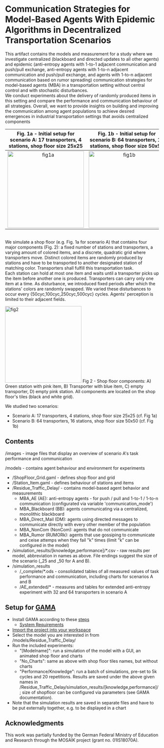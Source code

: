 # Communication Strategies for Model-Based Agents With Epidemic Algorithms in Decentralized Transportation Scenarios

This artifact contains the models and measurement for a study where we investigate centralized (blackboard and directed updates to all other agents) and epidemic (anti-entropy agents with 1-to-1 adjacent communication and push/pull exchange, anti-entropy agents with 1-to-n adjacent communication and push/pull exchange, and agents with 1-to-n adjacent communication based on rumor spreading) communication strategies for model-based agents (MBA) in a transportation setting without central control and with stochastic disturbances.  
We conduct experiments about the delivery of randomly produced items in this setting and compare the performance and communication behaviour of all strategies. 
Overall, we want to provide insights on building and improving the communication among agent populations to achieve desired emergences in industrial transportation settings that avoids centralized components

Fig. 1a - Initial setup for scenario A: 17 transporters, 4 stations, shop floor size 25x25 | Fig. 1b - Initial setup for scenario B: 64 transporters, 16 stations, shop floor size 50x50
:-------------------------:|:-------------------------:
<img src="https://github.com/se-schmid/KnowledgeEx/blob/main/images/setupA.png" alt="fig1a" width="250"/> | <img src="https://github.com/se-schmid/KnowledgeEx/blob/main/images/setupB.png" alt="fig1b" width="250"/>



<br>We simulate a shop floor (e.g. Fig. 1a for scenario A) that contains four major components (Fig. 2): a fixed number of stations and transporters, a varying amount of colored items, and a discrete, quadratic grid where transporters move. 
Distinct colored items are randomly produced by stations and have to be transported to another designated station of matching color. Transporters shall fulfill this transportation task.  
Each station can hold at most one item and waits until a transporter picks up the item before another one is produced. Transporters can carry only one item at a time. 
As disturbance, we introduced fixed periods after which the stations' colors are randomly swapped. We varied these disturbances to occur every {50cyc,100cyc,250cyc,500cyc} cycles. Agents' perception is limited to their adjacent fields.

<img src="https://github.com/se-schmid/KnowledgeEx/blob/main/images/BasicScenarioAnnotated.PNG" alt="fig2" width="250">
Fig 2 - Shop floor components: A) Green station with pink item, B) Transporter with blue item, C) empty transporter, D) empty pink station. All components are located on the shop floor's tiles (black and white grid).

We studied two scenarios:
- Scenario A: 17 transporters, 4 stations, shop floor size 25x25 (cf. Fig 1a)
- Scenario B: 64 transporters, 16 stations, shop floor size 50x50 (cf. Fig 1b)

## Contents
/images - image files that display an overview of scenario A's task performance and communication

/models - contains agent behaviour and environment for experiments
  - /ShopFloor_Grid.gaml - defines shop floor and grid
  - /Station_Item.gaml - defines behaviour of stations and items
  - /Residue_Traffic_Delay/ - contains model-based agent behavior and measurements
    - MBA_AE (AE): anti-entropy agents - for push / pull and 1-to-1 / 1-to-n communication (configurated via variable 'communication_mode')
    - MBA_Blackboard (BB): agents communicating via a centralized, monolithic blackboard
    - MBA_Direct_Mail (DM): agents using directed messages to communicate directly with every other member of the population
    - MBA_NonCom (NonCom): agents that do not communicate 
    - MBA_Rumor (RUMORk): agents that use gossiping to communicate and ceise attemps when they fail "k" times (limit "k" can be configured in the model)
  - /simulation_results/[knowledge,performance]/*.csv - raw results per model, abbreviation in names as above. File endings suggest the size of the scenario (_25 and _50 for A and B).
  - /simulation_results
    - /_complete/*.ods - consolidated tables of all measured values of task performance and communication, including charts for scenarios A and B
    - /AE_extended/* - measures and tables for extended anti-entropy experiment with 32 and 64 transporters in scenario A

## Setup for [GAMA](https://gama-platform.github.io/)

- Install GAMA according to these [steps](https://gama-platform.github.io/wiki/Installation)
  -  [System Requirements](https://gama-platform.github.io/wiki/Installation#system-requirements)
- [Import the project into your workspace](https://gama-platform.github.io/wiki/ImportingModels)
- Select the model you are interested in from /models/Residue_Traffic_Delay/
- Run the included experiments:
  - "[Modelname]": run a simulation of the model with a GUI, an animated shop floor and charts
  - "No_Charts": same as above with shop floor tiles names, but without charts
  - "Performance/Knowledge": run a batch of simulations, pre-set to 5k cycles and 20 repetitions. Results are saved under the above given names in /Residue_Traffic_Delay/simulation_results/[knowledge,performance]/ ; size of shopfloor can be configured via parameters (see GAMA documentation).
- Note that the simulation results are saved in separate files and have to be put externally together, e.g. to be displayed in a chart

## Acknowledgments

This work was partially funded by the German Federal Ministry of Education and Research through the MOSAIK project (grant no. 01IS18070A).
